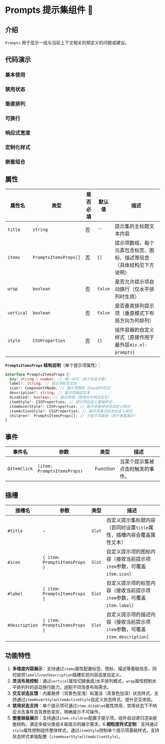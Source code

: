 # Prompts 提示集组件 🎁

## 介绍

`Prompts` 用于显示一组与当前上下文相关的预定义的问题或建议。

## 代码演示

### 基本使用

<demo src="./demos/base.vue"></demo>

### 禁用状态

<demo src="./demos/disabled.vue"></demo>

### 垂直排列

<demo src="./demos/vertical.vue"></demo>

### 可换行

<demo src="./demos/wrap.vue"></demo>

### 响应式宽度

<demo src="./demos/responsive.vue"></demo>

### 定制化样式

<demo src="./demos/customized.vue"></demo>

### 嵌套组合

<demo src="./demos/nested.vue"></demo>

## 属性

| 属性名     | 类型                  | 是否必填 | 默认值  | 描述                                                                 |
| ---------- | --------------------- | -------- | ------- | -------------------------------------------------------------------- |
| `title`    | `string`              | 否       | `''`    | 提示集的主标题文本内容                                               |
| `items`    | `PromptsItemsProps[]` | 否       | `[]`    | 提示项数组，每个元素包含标签、图标、描述等信息（具体结构见下方说明） |
| `wrap`     | `boolean`             | 否       | `false` | 是否允许提示项自动换行（仅水平排列时生效）                           |
| `vertical` | `boolean`             | 否       | `false` | 是否垂直排列提示项（垂直模式下布局方向为列排列）                     |
| `style`    | `CSSProperties`       | 否       | `{}`    | 组件容器的自定义样式（直接作用于最外层`div.el-prompts`）             |

**`PromptsItemsProps` 结构说明**（单个提示项属性）：

```typescript
interface PromptsItemsProps {
  key: string | number; // 唯一标识（用于状态关联）
  label?: string; // 提示项标签文本
  icon?: ComponentVNode; // 提示项图标（Vue组件形式）
  description?: string; // 提示项描述文本
  disabled?: boolean; // 是否禁用（禁用时不响应交互）
  itemStyle?: CSSProperties; // 提示项自定义基础样式
  itemHoverStyle?: CSSProperties; // 提示项悬停状态自定义样式
  itemActiveStyle?: CSSProperties; // 提示项激活状态自定义样式
  children?: PromptsItemsProps[]; // 子提示项数组（用于嵌套展示）
}
```

## 事件

| 事件名       | 参数                        | 类型     | 描述                             |
| ------------ | --------------------------- | -------- | -------------------------------- |
| `@itemClick` | `(item: PromptsItemsProps)` | Function | 当某个提示集被点击时触发的事件。 |

## 插槽

| 插槽名         | 参数                          | 类型   | 描述                                                                         |
| -------------- | ----------------------------- | ------ | ---------------------------------------------------------------------------- |
| `#title`       | -                             | `Slot` | 自定义提示集标题内容（若同时设置`title`属性，插槽内容会覆盖属性文本）        |
| `#icon`        | `{ item: PromptsItemsProps }` | `Slot` | 自定义提示项的图标内容（接收当前提示项`item`参数，可覆盖`item.icon`）        |
| `#label`       | `{ item: PromptsItemsProps }` | `Slot` | 自定义提示项的标签内容（接收当前提示项`item`参数，可覆盖`item.label`）       |
| `#description` | `{ item: PromptsItemsProps }` | `Slot` | 自定义提示项的描述内容（接收当前提示项`item`参数，可覆盖`item.description`） |

## 功能特性

1. **多维度内容展示**：支持通过`items`属性配置标签、图标、描述等基础信息，同时提供`label`/`icon`/`description`插槽实现内容高度自定义。
2. **灵活布局控制**：通过`vertical`属性切换垂直/水平排列模式，`wrap`属性控制水平排列时的自动换行能力，适配不同场景布局需求。
3. **交互状态反馈**：内置悬停（背景色变浅）和激活（背景色加深）状态样式，支持通过`itemHoverStyle`/`itemActiveStyle`自定义状态样式，提升交互体验。
4. **禁用状态支持**：单个提示项可通过`item.disabled`属性禁用，禁用状态下不响应点击事件且背景色变灰，明确提示不可操作。
5. **嵌套层级展示**：支持通过`item.children`配置子提示项，组件自动递归渲染嵌套结构，满足多级分类或关联提示的展示需求。6.**细粒度样式定制**：支持通过`style`属性控制组件整体样式，通过`itemStyle`控制单个提示项基础样式，支持状态样式单独配置（`itemHoverStyle`/`itemActiveStyle`）。
